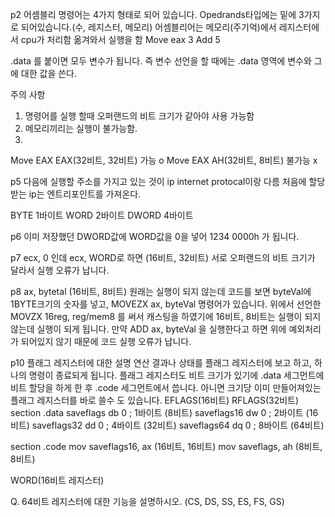 p2  어셈블리 명령어는 4가지 형태로 되어 있습니다.
Opedrands타입에는 밑에 3가지로 되어있습니다.(수, 레지스터, 메모리) 
어셈블리어는 메모리(주기억)에서 레지스터에서 cpu가 처리함 옮겨와서 실행을 함
Move eax 3 
Add 5 

.data 를 붙이면 모두 변수가 됩니다. 즉 변수 선언을 할 때에는 .data 영역에 변수와 그에 대한 값을 쓴다.

주의 사항
1. 명령어를 실행 할때 오퍼랜드의 비트 크기가 같아야 사용 가능함
2. 메모리끼리는 실행이 불가능함.
3. 
Move EAX EAX(32비트, 32비트) 가능 o
Move EAX AH(32비트, 8비트) 불가능 x

p5 다음에 실행할 주소를 가지고 있는 것이 ip   internet protocal이랑 다름
처음에 할당받는 ip는 엔트리포인트를 가져온다.

BYTE 1바이트
WORD 2바이트
DWORD 4바이트

p6 이미 저장했던 DWORD값에 WORD값을 0을 넣어 1234 0000h 가 됩니다.

p7 ecx, 0 인데 ecx, WORD로 하면 (16비트, 32비트) 서로 오퍼랜드의 비트 크기가 달라서 실행 오류가 납니다.

p8 ax, bytetal (16비트, 8비트) 원래는 실행이 되지 않는데 
코드를 보면 byteVal에 1BYTE크기의 숫자를 넣고, MOVEZX ax, byteVal 명령어가 있습니다. 위에서 선언한 MOVZX 16reg, reg/mem8 를 써서 캐스팅을 하였기에 
16비트, 8비트는 실행이 되지 않는데 실행이 되게 됩니다. 만약 ADD ax, byteVal 을 실행한다고 하면 위에 예외처리가 되어있지 않기 때문에 코드 실행 오류가 납니다. 

p10 플래그 레지스터에 대한 설명
연산 결과나 상태를 플래그 레지스터에 보고 하고, 하나의 명령이 종료되게 됩니다.
플래그 레지스터도 비트 크기가 있기에 .data 세그먼트에 비트 할당을 하게 한 후 .code 세그먼트에서 씁니다.
아니면 크기당 이미 만들어져있는 플래그 레지스터를 바로 쓸수 도 있습니다. 
EFLAGS(16비트) RFLAGS(32비트)
section .data
saveflags db 0      ; 1바이트 (8비트)
saveflags16 dw 0    ; 2바이트 (16비트)
saveflags32 dd 0    ; 4바이트 (32비트)
saveflags64 dq 0    ; 8바이트 (64비트)

section .code
mov saveflags16, ax    (16비트, 16비트)
mov saveflags, ah      (8비트, 8비트)



WORD(16비트 레지스터)



Q.
64비트 레지스터에 대한 기능을 설명하시오. (CS, DS, SS, ES, FS, GS)
